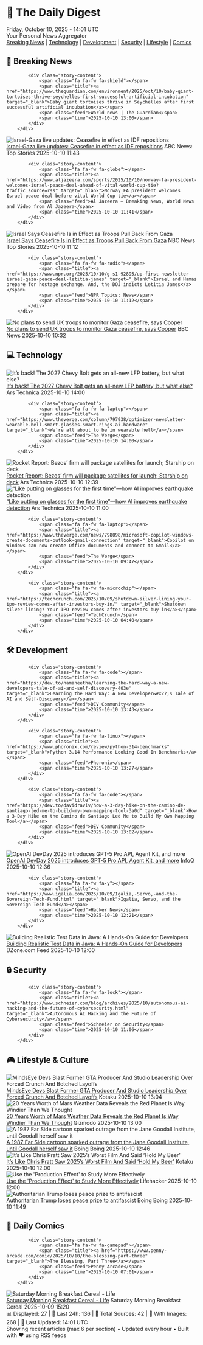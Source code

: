 <!-- Processing 54 RSS feeds at 2025-10-10 14:01:38 UTC -->
<!-- Processing: Penny Arcade -->
<!-- Processing: Poorly Drawn Lines -->
<!-- Processing: Garfield -->
<!-- Processing: Cyanide & Happiness -->
<!-- Processing: Questionable Content -->
<!-- Processing: CNN Top Stories -->
<!-- Processing: BBC Breaking News -->
<!-- Processing: CBC News -->
<!-- Error processing https://rss.cbc.ca/lineup/topstories.xml: The read operation timed out -->
<!-- Processing: Reuters Top News -->
<!-- Processing: Reuters World News -->
<!-- Processing: Associated Press Breaking -->
<!-- Processing: NBC News Breaking -->
<!-- Processing: Guardian World News -->
<!-- Processing: The Verge -->
<!-- Processing: Ars Technica -->
<!-- Processing: Lobsters Python -->
<!-- Processing: Hacker News -->
<!-- Processing: Dev.to -->
<!-- Processing: StackOverflow Blog -->
<!-- Processing: Phoronix Linux News -->
<!-- Processing: It's FOSS -->
<!-- Processing: DistroWatch -->
<!-- Processing: GitLab Blog -->
<!-- Processing: Coding Horror -->
<!-- Processing: Krebs on Security -->
<!-- Processing: Schneier on Security -->
<!-- Generated 7 new posts out of 26 feeds processed -->
<div class="newspaper-header">
    <h1 class="newspaper-title">📰 The Daily Digest</h1>
    <div class="newspaper-date">Friday, October 10, 2025 - 14:01 UTC</div>
    <div class="newspaper-subtitle">Your Personal News Aggregator</div>
</div>

<div class="newspaper-nav">
    <a href="#breaking">Breaking News</a> |
    <a href="#tech">Technology</a> |
    <a href="#dev">Development</a> |
    <a href="#security">Security</a> |
    <a href="#lifestyle">Lifestyle</a> |
    <a href="#webcomics">Comics</a>
</div>

<div class="news-section breaking-news" id="breaking">
<h2 class="section-header">🚨 Breaking News</h2>
<div class="stories-container">
<div class="story">
            
            <div class="story-content">
                <span class="fa fa-fw fa-shield"></span>
                <span class="title"><a href="https://www.theguardian.com/environment/2025/oct/10/baby-giant-tortoises-thrive-seychelles-first-successful-artificial-incubation" target="_blank">Baby giant tortoises thrive in Seychelles after first successful artificial incubation</a></span>
                <span class="feed">World news | The Guardian</span>
                <span class="time">2025-10-10 13:00</span>
            </div>
        </div>
<div class="story">
            <img src="https://s.abcnews.com/images/International/gaza-ceasefire_1760094510034_hpMain_4x3t_384.jpg" alt="Israel-Gaza live updates: Ceasefire in effect as IDF repositions" class="story-image" loading="lazy" onerror="this.style.display='none'">
            <div class="story-content">
                <span class="fa fa-fw fa-tv"></span>
                <span class="title"><a href="https://abcnews.go.com/International/live-updates/israel-gaza-live-updates-egypt-host-ceasefire-talks/?id=126242055" target="_blank">Israel-Gaza live updates: Ceasefire in effect as IDF repositions</a></span>
                <span class="feed">ABC News: Top Stories</span>
                <span class="time">2025-10-10 11:43</span>
            </div>
        </div>
<div class="story">
            
            <div class="story-content">
                <span class="fa fa-fw fa-globe"></span>
                <span class="title"><a href="https://www.aljazeera.com/sports/2025/10/10/norway-fa-president-welcomes-israel-peace-deal-ahead-of-vital-world-cup-tie?traffic_source=rss" target="_blank">Norway FA president welcomes Israel peace deal before vital World Cup tie</a></span>
                <span class="feed">Al Jazeera – Breaking News, World News and Video from Al Jazeera</span>
                <span class="time">2025-10-10 11:41</span>
            </div>
        </div>
<div class="story">
            <img src="https://media-cldnry.s-nbcnews.com/image/upload/t_fit_1500w/mpx/2704722219/2025_10/1760095635356_tdy_news_7a_engel_israel_hamas_peace_251010_1920x1080-ex3wf8.jpg" alt="Israel Says Ceasefire Is in Effect as Troops Pull Back From Gaza" class="story-image" loading="lazy" onerror="this.style.display='none'">
            <div class="story-content">
                <span class="fa fa-fw fa-broadcast-tower"></span>
                <span class="title"><a href="https://www.today.com/video/israeli-military-says-ceasefire-in-effect-as-troops-begin-withdrawal-249627205930" target="_blank">Israel Says Ceasefire Is in Effect as Troops Pull Back From Gaza</a></span>
                <span class="feed">NBC News Top Stories</span>
                <span class="time">2025-10-10 11:12</span>
            </div>
        </div>
<div class="story">
            
            <div class="story-content">
                <span class="fa fa-fw fa-radio"></span>
                <span class="title"><a href="https://www.npr.org/2025/10/10/g-s1-92895/up-first-newsletter-israel-gaza-peace-deal-letitia-james" target="_blank">Israel and Hamas prepare for hostage exchange. And, the DOJ indicts Letitia James</a></span>
                <span class="feed">NPR Topics: News</span>
                <span class="time">2025-10-10 11:12</span>
            </div>
        </div>
<div class="story">
            <img src="https://ichef.bbci.co.uk/ace/standard/240/cpsprodpb/7b9a/live/275b3230-a5bf-11f0-b741-177e3e2c2fc7.jpg" alt="No plans to send UK troops to monitor Gaza ceasefire, says Cooper" class="story-image" loading="lazy" onerror="this.style.display='none'">
            <div class="story-content">
                <span class="fa fa-fw fa-flag"></span>
                <span class="title"><a href="https://www.bbc.com/news/articles/cx2pek0lz6mo?at_medium=RSS&at_campaign=rss" target="_blank">No plans to send UK troops to monitor Gaza ceasefire, says Cooper</a></span>
                <span class="feed">BBC News</span>
                <span class="time">2025-10-10 10:32</span>
            </div>
        </div>
</div>
</div>
<div class="news-section tech-news" id="tech">
<h2 class="section-header">💻 Technology</h2>
<div class="stories-container">
<div class="story">
            <img src="https://cdn.arstechnica.net/wp-content/uploads/2025/10/Chevrolet-Bolt-2027-Pack-500x500.jpg" alt="It’s back! The 2027 Chevy Bolt gets an all-new LFP battery, but what else?" class="story-image" loading="lazy" onerror="this.style.display='none'">
            <div class="story-content">
                <span class="fa fa-fw fa-cog"></span>
                <span class="title"><a href="https://arstechnica.com/cars/2025/10/its-back-the-2027-chevy-bolt-gets-an-all-new-lfp-battery-but-what-else/" target="_blank">It’s back! The 2027 Chevy Bolt gets an all-new LFP battery, but what else?</a></span>
                <span class="feed">Ars Technica</span>
                <span class="time">2025-10-10 14:00</span>
            </div>
        </div>
<div class="story">
            
            <div class="story-content">
                <span class="fa fa-fw fa-laptop"></span>
                <span class="title"><a href="https://www.theverge.com/column/797938/optimizer-newsletter-wearable-hell-smart-glasses-smart-rings-ai-hardware" target="_blank">We’re all about to be in wearable hell</a></span>
                <span class="feed">The Verge</span>
                <span class="time">2025-10-10 14:00</span>
            </div>
        </div>
<div class="story">
            <img src="https://cdn.arstechnica.net/wp-content/uploads/2025/10/ng-2-roll-1-500x500.jpg" alt="Rocket Report: Bezos’ firm will package satellites for launch; Starship on deck" class="story-image" loading="lazy" onerror="this.style.display='none'">
            <div class="story-content">
                <span class="fa fa-fw fa-cog"></span>
                <span class="title"><a href="https://arstechnica.com/space/2025/10/rocket-report-bezos-firm-will-package-satellites-for-launch-starship-on-deck/" target="_blank">Rocket Report: Bezos’ firm will package satellites for launch; Starship on deck</a></span>
                <span class="feed">Ars Technica</span>
                <span class="time">2025-10-10 12:39</span>
            </div>
        </div>
<div class="story">
            <img src="https://cdn.arstechnica.net/wp-content/uploads/2025/10/earthquake-detection-500x500.jpg" alt="“Like putting on glasses for the first time”—how AI improves earthquake detection" class="story-image" loading="lazy" onerror="this.style.display='none'">
            <div class="story-content">
                <span class="fa fa-fw fa-cog"></span>
                <span class="title"><a href="https://arstechnica.com/science/2025/10/like-putting-on-glasses-for-the-first-time-how-ai-improves-earthquake-detection/" target="_blank">“Like putting on glasses for the first time”—how AI improves earthquake detection</a></span>
                <span class="feed">Ars Technica</span>
                <span class="time">2025-10-10 11:00</span>
            </div>
        </div>
<div class="story">
            
            <div class="story-content">
                <span class="fa fa-fw fa-laptop"></span>
                <span class="title"><a href="https://www.theverge.com/news/798098/microsoft-copilot-windows-create-documents-outlook-gmail-connection" target="_blank">Copilot on Windows can now create Office documents and connect to Gmail</a></span>
                <span class="feed">The Verge</span>
                <span class="time">2025-10-10 09:47</span>
            </div>
        </div>
<div class="story">
            
            <div class="story-content">
                <span class="fa fa-fw fa-microchip"></span>
                <span class="title"><a href="https://techcrunch.com/2025/10/09/shutdown-silver-lining-your-ipo-review-comes-after-investors-buy-in/" target="_blank">Shutdown silver lining? Your IPO review comes after investors buy in</a></span>
                <span class="feed">TechCrunch</span>
                <span class="time">2025-10-10 04:40</span>
            </div>
        </div>
</div>
</div>
<div class="news-section dev-news" id="dev">
<h2 class="section-header">🛠️ Development</h2>
<div class="stories-container">
<div class="story">
            
            <div class="story-content">
                <span class="fa fa-fw fa-code"></span>
                <span class="title"><a href="https://dev.to/namaneetha/learning-the-hard-way-a-new-developers-tale-of-ai-and-self-discovery-403e" target="_blank">Learning the Hard Way: A New Developer&#x27;s Tale of AI and Self-Discovery</a></span>
                <span class="feed">DEV Community</span>
                <span class="time">2025-10-10 13:43</span>
            </div>
        </div>
<div class="story">
            
            <div class="story-content">
                <span class="fa fa-fw fa-linux"></span>
                <span class="title"><a href="https://www.phoronix.com/review/python-314-benchmarks" target="_blank">Python 3.14 Performance Looking Good In Benchmarks</a></span>
                <span class="feed">Phoronix</span>
                <span class="time">2025-10-10 13:27</span>
            </div>
        </div>
<div class="story">
            
            <div class="story-content">
                <span class="fa fa-fw fa-code"></span>
                <span class="title"><a href="https://dev.to/davidraviv/how-a-3-day-hike-on-the-camino-de-santiago-led-me-to-build-my-own-mapping-tool-3a0d" target="_blank">How a 3-Day Hike on the Camino de Santiago Led Me to Build My Own Mapping Tool</a></span>
                <span class="feed">DEV Community</span>
                <span class="time">2025-10-10 13:02</span>
            </div>
        </div>
<div class="story">
            <img src="https://www.infoq.com/styles/static/images/logo/logo_bigger.jpg" alt="OpenAI DevDay 2025 introduces GPT-5 Pro API, Agent Kit, and more" class="story-image" loading="lazy" onerror="this.style.display='none'">
            <div class="story-content">
                <span class="fa fa-fw fa-info-circle"></span>
                <span class="title"><a href="https://www.infoq.com/news/2025/10/openai-dev-day/?utm_campaign=infoq_content&utm_source=infoq&utm_medium=feed&utm_term=global" target="_blank">OpenAI DevDay 2025 introduces GPT-5 Pro API, Agent Kit, and more</a></span>
                <span class="feed">InfoQ</span>
                <span class="time">2025-10-10 12:36</span>
            </div>
        </div>
<div class="story">
            
            <div class="story-content">
                <span class="fa fa-fw fa-y"></span>
                <span class="title"><a href="https://www.igalia.com/2025/10/09/Igalia,-Servo,-and-the-Sovereign-Tech-Fund.html" target="_blank">Igalia, Servo, and the Sovereign Tech Fund</a></span>
                <span class="feed">Hacker News</span>
                <span class="time">2025-10-10 12:21</span>
            </div>
        </div>
<div class="story">
            <img src="https://dz2cdn1.dzone.com/thumbnail?fid=18687876&w=600" alt="Building Realistic Test Data in Java: A Hands-On Guide for Developers" class="story-image" loading="lazy" onerror="this.style.display='none'">
            <div class="story-content">
                <span class="fa fa-fw fa-newspaper"></span>
                <span class="title"><a href="https://dzone.com/articles/building-realistic-test-data-in-java-with-datafake" target="_blank">Building Realistic Test Data in Java: A Hands-On Guide for Developers</a></span>
                <span class="feed">DZone.com Feed</span>
                <span class="time">2025-10-10 12:00</span>
            </div>
        </div>
</div>
</div>
<div class="news-section security-news" id="security">
<h2 class="section-header">🔒 Security</h2>
<div class="stories-container">
<div class="story">
            
            <div class="story-content">
                <span class="fa fa-fw fa-lock"></span>
                <span class="title"><a href="https://www.schneier.com/blog/archives/2025/10/autonomous-ai-hacking-and-the-future-of-cybersecurity.html" target="_blank">Autonomous AI Hacking and the Future of Cybersecurity</a></span>
                <span class="feed">Schneier on Security</span>
                <span class="time">2025-10-10 11:06</span>
            </div>
        </div>
</div>
</div>
<div class="news-section lifestyle-news" id="lifestyle">
<h2 class="section-header">🎮 Lifestyle & Culture</h2>
<div class="stories-container">
<div class="story">
            <img src="https://kotaku.com/app/uploads/2025/10/BARB_Image_01_1500x1125-1-1280x960.jpg" alt="MindsEye Devs Blast Former GTA Producer And Studio Leadership Over Forced Crunch And Botched Layoffs" class="story-image" loading="lazy" onerror="this.style.display='none'">
            <div class="story-content">
                <span class="fa fa-fw fa-gamepad"></span>
                <span class="title"><a href="https://kotaku.com/mindseye-development-leslie-benzies-gta-bugs-union-layoffs-2000633983" target="_blank">MindsEye Devs Blast Former GTA Producer And Studio Leadership Over Forced Crunch And Botched Layoffs</a></span>
                <span class="feed">Kotaku</span>
                <span class="time">2025-10-10 13:04</span>
            </div>
        </div>
<div class="story">
            <img src="https://gizmodo.com/app/uploads/2025/10/ExoMars_TGO_catches_dust_devils_on_Mars-1280x853.jpg" alt="20 Years Worth of Mars Weather Data Reveals the Red Planet Is Way Windier Than We Thought" class="story-image" loading="lazy" onerror="this.style.display='none'">
            <div class="story-content">
                <span class="fa fa-fw fa-computer"></span>
                <span class="title"><a href="https://gizmodo.com/20-years-worth-of-mars-weather-data-reveals-red-planet-way-windier-2000670479" target="_blank">20 Years Worth of Mars Weather Data Reveals the Red Planet Is Way Windier Than We Thought</a></span>
                <span class="feed">Gizmodo</span>
                <span class="time">2025-10-10 13:00</span>
            </div>
        </div>
<div class="story">
            <img src="https://i0.wp.com/boingboing.net/wp-content/uploads/2025/10/jane-goodall.jpg?fit=1200%2C800&amp;quality=60&amp;ssl=1" alt="A 1987 Far Side cartoon sparked outrage from the Jane Goodall Institute, until Goodall herself saw it" class="story-image" loading="lazy" onerror="this.style.display='none'">
            <div class="story-content">
                <span class="fa fa-fw fa-arrow-right"></span>
                <span class="title"><a href="https://boingboing.net/2025/10/10/a-1987-far-side-cartoon-sparked-outrage-from-the-jane-goodall-institute-until-goodall-herself-saw-it.html" target="_blank">A 1987 Far Side cartoon sparked outrage from the Jane Goodall Institute, until Goodall herself saw it</a></span>
                <span class="feed">Boing Boing</span>
                <span class="time">2025-10-10 12:46</span>
            </div>
        </div>
<div class="story">
            <img src="https://kotaku.com/app/uploads/2025/10/pratt.jpg" alt="It’s Like Chris Pratt Saw 2025’s Worst Film And Said ‘Hold My Beer’" class="story-image" loading="lazy" onerror="this.style.display='none'">
            <div class="story-content">
                <span class="fa fa-fw fa-gamepad"></span>
                <span class="title"><a href="https://kotaku.com/chris-pratt-mercy-war-of-the-worlds-trailer-2000633959" target="_blank">It’s Like Chris Pratt Saw 2025’s Worst Film And Said ‘Hold My Beer’</a></span>
                <span class="feed">Kotaku</span>
                <span class="time">2025-10-10 12:00</span>
            </div>
        </div>
<div class="story">
            <img src="https://lifehacker.com/imagery/articles/01HF2HHEFZ0JEENMQ9P24RNYSX/hero-image.jpg" alt="Use the &#x27;Production Effect&#x27; to Study More Effectively" class="story-image" loading="lazy" onerror="this.style.display='none'">
            <div class="story-content">
                <span class="fa fa-fw fa-life-ring"></span>
                <span class="title"><a href="https://lifehacker.com/use-the-production-effect-to-study-more-effectively-1850915123?utm_medium=RSS" target="_blank">Use the &#x27;Production Effect&#x27; to Study More Effectively</a></span>
                <span class="feed">Lifehacker</span>
                <span class="time">2025-10-10 12:00</span>
            </div>
        </div>
<div class="story">
            <img src="https://i0.wp.com/boingboing.net/wp-content/uploads/2025/09/trump.jpg?fit=1200%2C800&amp;quality=60&amp;ssl=1" alt="Authoritarian Trump loses peace prize to antifascist" class="story-image" loading="lazy" onerror="this.style.display='none'">
            <div class="story-content">
                <span class="fa fa-fw fa-arrow-right"></span>
                <span class="title"><a href="https://boingboing.net/2025/10/10/authoritarian-trump-loses-peace-prize-to-antifascist-venezuelan-maria-corina-machado.html" target="_blank">Authoritarian Trump loses peace prize to antifascist</a></span>
                <span class="feed">Boing Boing</span>
                <span class="time">2025-10-10 11:49</span>
            </div>
        </div>
</div>
</div>
<div class="news-section webcomics-section" id="webcomics">
<h2 class="section-header">🎨 Daily Comics</h2>
<div class="stories-container">
<div class="story">
            
            <div class="story-content">
                <span class="fa fa-fw fa-gamepad"></span>
                <span class="title"><a href="https://www.penny-arcade.com/comic/2025/10/10/the-blessing-part-three" target="_blank">The Blessing, Part Three</a></span>
                <span class="feed">Penny Arcade</span>
                <span class="time">2025-10-10 07:01</span>
            </div>
        </div>
<div class="story">
            <img src="https://www.smbc-comics.com/comics/1759809286-20251009.png" alt="Saturday Morning Breakfast Cereal - Life" class="story-image" loading="lazy" onerror="this.style.display='none'">
            <div class="story-content">
                <span class="fa fa-fw fa-smile"></span>
                <span class="title"><a href="https://www.smbc-comics.com/comic/life-7" target="_blank">Saturday Morning Breakfast Cereal - Life</a></span>
                <span class="feed">Saturday Morning Breakfast Cereal</span>
                <span class="time">2025-10-09 15:20</span>
            </div>
        </div>
</div>
</div>

<div class="newspaper-footer">
    <div class="stats">
        📊 Displayed: 27 | 📅 Last 24h: 136 | 📡 Total Sources: 42 | 📸 With Images: 268 |
        🔄 Last Updated: 14:01 UTC
    </div>
    <div class="footer-note">
        Showing recent articles (max 6 per section) • Updated every hour • Built with ❤️ using RSS feeds
    </div>
</div>
